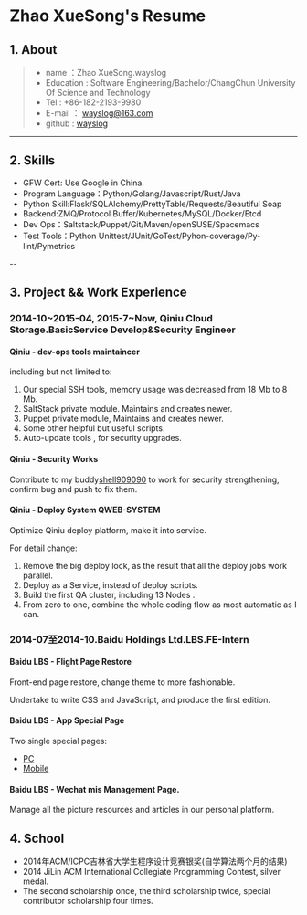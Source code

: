 # Zhao XueSong's Resume

## 1. About
>* name ：Zhao XueSong.wayslog
>* Education : Software Engineering/Bachelor/ChangChun University Of Science and Technology
>* Tel : +86-182-2193-9980 
>* E-mail ： wayslog@163.com
>* github : [wayslog](https://github.com/wayslog)

---

## 2. Skills

- GFW Cert: Use Google in China.
- Program Language：Python/Golang/Javascript/Rust/Java
- Python Skill:Flask/SQLAlchemy/PrettyTable/Requests/Beautiful Soap
- Backend:ZMQ/Protocol Buffer/Kubernetes/MySQL/Docker/Etcd
- Dev Ops：Saltstack/Puppet/Git/Maven/openSUSE/Spacemacs
- Test Tools：Python Unittest/JUnit/GoTest/Pyhon-coverage/Py-lint/Pymetrics

--

## 3. Project && Work Experience

### 2014-10~2015-04, 2015-7~Now, Qiniu Cloud Storage.BasicService Develop&Security Engineer

#### Qiniu - dev-ops tools maintaincer

including but not limited to:

1. Our special SSH tools, memory usage was decreased from 18 Mb to 8 Mb.
2. SaltStack private module. Maintains and creates newer.
3. Puppet private module, Maintains and creates newer.
4. Some other helpful but useful scripts.
5. Auto-update tools , for security upgrades.

#### Qiniu - Security Works

Contribute to my buddy[shell909090](http://github.com/shell909090) to work for security strengthening, confirm bug and push to fix them.

#### Qiniu - Deploy System QWEB-SYSTEM 

Optimize Qiniu deploy platform, make it into service. 

For detail change:

1. Remove the big deploy lock, as the result that all the deploy jobs work parallel.
2. Deploy as a Service, instead of deploy scripts.
3. Build the first QA cluster, including 13 Nodes .
4. From zero to one, combine the whole coding flow as most automatic as I can.


### 2014-07至2014-10.Baidu Holdings Ltd.LBS.FE-Intern

#### Baidu LBS - Flight Page Restore

Front-end page restore, change theme to more fashionable.

Undertake to write CSS and JavaScript, and produce the first edition.

#### Baidu LBS - App Special Page

Two single special pages:

* [PC](http://lvyou.baidu.com/event/s/2014goldenweek/?fr=index)
* [Mobile](http://lvyou.baidu.com/event/s/2014goldenweek/webapp)

#### Baidu LBS - Wechat mis Management Page.

Manage all the picture resources and articles in our personal platform.

## 4. School 

* 2014年ACM/ICPC吉林省大学生程序设计竞赛银奖(自学算法两个月的结果)
* 2014 JiLin ACM International Collegiate Programming Contest, silver medal.
* The second scholarship once, the third scholarship twice, special contributor scholarship four times.
